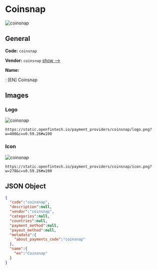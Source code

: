 
# Coinsnap 
![coinsnap](https://static.openfintech.io/payment_providers/coinsnap/logo.png?w=400&c=v0.59.26#w100)  

## General 
 
**Code:** `coinsnap` 
 
**Vendor:** `coinsnap` [show -->](/vendors/coinsnap/) 
 
**Name:** 
 
:	[EN] Coinsnap 
 

## Images 

### Logo 
 
![coinsnap](https://static.openfintech.io/payment_providers/coinsnap/logo.png?w=400&c=v0.59.26#w100)  

```
https://static.openfintech.io/payment_providers/coinsnap/logo.png?w=400&c=v0.59.26#w100
```  

### Icon 
 
![coinsnap](https://static.openfintech.io/payment_providers/coinsnap/icon.png?w=278&c=v0.59.26#w100)  

```
https://static.openfintech.io/payment_providers/coinsnap/icon.png?w=278&c=v0.59.26#w100
```  

## JSON Object 

```json
{
  "code":"coinsnap",
  "description":null,
  "vendor":"coinsnap",
  "categories":null,
  "countries":null,
  "payment_method":null,
  "payout_method":null,
  "metadata":{
    "about_payments_code":"coinsnap"
  },
  "name":{
    "en":"Coinsnap"
  }
}
```  

